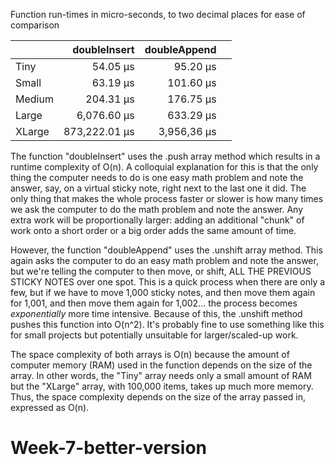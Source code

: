 
Function run-times in micro-seconds, to two decimal places for ease of comparison

|        |  doubleInsert | doubleAppend |   |
|--------|--------------:|-------------:|---|
| Tiny   |      54.05 μs |     95.20 μs |   |
| Small  |      63.19 μs |    101.60 μs |   |
| Medium |     204.31 μs |    176.75 μs |   |
| Large  |   6,076.60 μs |    633.29 μs |   |
| XLarge | 873,222.01 μs |  3,956,36 μs |   |

The function "doubleInsert" uses the .push array method which results in a runtime complexity of O(n). 
A colloquial explanation for this is that the only thing the computer needs to do is one easy math problem and note the answer, say, on a virtual sticky note, right next to the last one it did.  The only thing that makes the whole process faster or slower is how many times we ask the computer to do the math problem and note the answer. Any extra work will be proportionally larger: adding an additional "chunk" of work onto a short order or a big order adds the same amount of time.   

However, the function "doubleAppend" uses the .unshift array method. This again asks the computer to do an easy math problem and note the answer, but we're telling the computer to then move, or shift, ALL THE 
PREVIOUS STICKY NOTES over one spot. This is a quick process when there are only a few, but if we have 
to move 1,000 sticky notes, and then move them again for 1,001, and then move them again for 1,002... the 
process becomes *exponentially* more time intensive. Because of this, the .unshift method pushes this function into O(n^2). It's probably fine to use something like this for small projects but potentially 
unsuitable for larger/scaled-up work. 

The space complexity of both arrays is O(n) because the amount of computer memory (RAM) 
used in the function depends on the size of the array. In other words, the "Tiny" array
needs only a small amount of RAM but the "XLarge" array, with 100,000 items, takes up
much more memory. Thus, the space complexity depends on the size of the array passed in, 
expressed as O(n).

# Week-7-better-version

